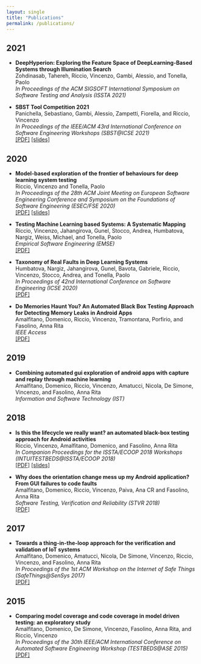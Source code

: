 ```yaml
---
layout: single
title: "Publications"
permalink: /publications/
---
```


## 2021

* **DeepHyperion: Exploring the Feature Space of DeepLearning-Based Systems through Illumination Search**  
  Zohdinasab, Tahereh, Riccio, Vincenzo, Gambi, Alessio, and Tonella, Paolo  
  *In Proceedings of the ACM SIGSOFT International Symposium on Software Testing and Analysis (ISSTA 2021)*  

* **SBST Tool Competition 2021**  
  Panichella, Sebastiano, Gambi, Alessio, Zampetti, Fiorella, and Riccio, Vincenzo  
  *In Proceedings of the IEEE/ACM 43rd International Conference on Software Engineering Workshops (SBST@ICSE 2021)*  
  [\[PDF\]](../assets/pdf/sbst2021.pdf) [\[slides\]](../assets/slides/sbst2021_slides.pdf)

## 2020

* **Model-based exploration of the frontier of behaviours for deep learning system testing**  
  Riccio, Vincenzo and Tonella, Paolo  
  *In Proceedings of the 28th ACM Joint Meeting on European Software Engineering Conference and Symposium on the Foundations of Software Engineering (ESEC/FSE 2020)*  
  [\[PDF\]](../assets/pdf/FSE2020.pdf) [\[slides\]](../assets/slides/fse2020_slides.pdf)

* **Testing Machine Learning based Systems: A Systematic Mapping**  
  Riccio, Vincenzo, Jahangirova, Gunel, Stocco, Andrea, Humbatova, Nargiz, Weiss, Michael, and Tonella, Paolo  
  *Empirical Software Engineering (EMSE)*  
  [\[PDF\]](../assets/pdf/EMSE2020.pdf)

* **Taxonomy of Real Faults in Deep Learning Systems**  
  Humbatova, Nargiz, Jahangirova, Gunel, Bavota, Gabriele, Riccio, Vincenzo, Stocco, Andrea, and Tonella, Paolo  
  *In Proceedings of 42nd International Conference on Software Engineering (ICSE 2020)*  
  [\[PDF\]](../assets/pdf/ICSE2019.pdf)

* **Do Memories Haunt You? An Automated Black Box Testing Approach for Detecting Memory Leaks in Android Apps**   
  Amalfitano, Domenico, Riccio, Vincenzo, Tramontana, Porfirio, and Fasolino, Anna Rita       
  *IEEE Access*  
  [\[PDF\]](../assets/pdf/ieeeaccess2020.pdf)

## 2019

* **Combining automated gui exploration of android apps with capture and replay through machine learning**  
  Amalfitano, Domenico, Riccio, Vincenzo, Amatucci, Nicola, De Simone, Vincenzo, and Fasolino, Anna Rita  
  *Information and Software Technology (IST)*

## 2018
* **Is this the lifecycle we really want? an automated black-box testing approach for Android activities**  
  Riccio, Vincenzo, Amalfitano, Domenico, and Fasolino, Anna Rita  
  *In Companion Proceedings for the ISSTA/ECOOP 2018 Workshops (INTUITESTBEDS@ISSTA/ECOOP 2018)*  
  [\[PDF\]](../assets/pdf/intuitestbeds2018.pdf) [\[slides\]](../assets/slides/intuitestbeds2018_slides.pdf)

* **Why does the orientation change mess up my Android application? From GUI failures to code faults**  
  Amalfitano, Domenico, Riccio, Vincenzo, Paiva, Ana CR and Fasolino, Anna Rita  
  *Software Testing, Verification and Reliability (STVR 2018)*  
  [\[PDF\]](../assets/pdf/stvr2018.pdf)

## 2017
* **Towards a thing-in-the-loop approach for the verification and validation of IoT systems**  
  Amalfitano, Domenico, Amatucci, Nicola, De Simone, Vincenzo, Riccio, Vincenzo, and Fasolino, Anna Rita  
  *In Proceedings of the 1st ACM Workshop on the Internet of Safe Things (SafeThings@SenSys 2017)*  
  [\[PDF\]](../assets/pdf/safethings2017.pdf)

## 2015
* **Comparing model coverage and code coverage in model driven testing: an exploratory study**  
  Amalfitano, Domenico, De Simone, Vincenzo, Fasolino, Anna Rita, and Riccio, Vincenzo  
  *In Proceedings of the 30th IEEE/ACM International Conference on Automated Software Engineering Workshop (TESTBEDS@ASE 2015)*  
  [\[PDF\]](../assets/pdf/testbeds2015.pdf)

